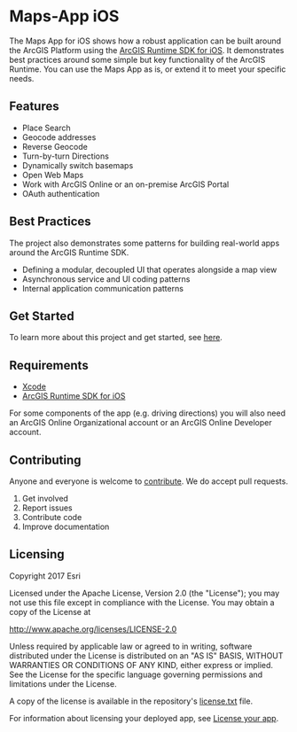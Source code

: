 # Maps-App iOS

The Maps App for iOS shows how a robust application can be built around the ArcGIS Platform using the [ArcGIS Runtime SDK for iOS](https://developers.arcgis.com/ios/). It demonstrates best practices around some simple but key functionality of the ArcGIS Runtime. You can use the Maps App as is, or extend it to meet your specific needs.

## Features
* Place Search
* Geocode addresses
* Reverse Geocode
* Turn-by-turn Directions
* Dynamically switch basemaps
* Open Web Maps
* Work with ArcGIS Online or an on-premise ArcGIS Portal
* OAuth authentication

## Best Practices
The project also demonstrates some patterns for building real-world apps around the ArcGIS Runtime SDK.

* Defining a modular, decoupled UI that operates alongside a map view
* Asynchronous service and UI coding patterns
* Internal application communication patterns

## Get Started
To learn more about this project and get started, see [here](maps-app-ios).

## Requirements
* [Xcode](https://itunes.apple.com/us/app/xcode/id497799835?mt=12)
* [ArcGIS Runtime SDK for iOS](https://developers.arcgis.com/ios/)

For some components of the app (e.g. driving directions) you will also need an ArcGIS Online Organizational account or an ArcGIS Online Developer account.

## Contributing
Anyone and everyone is welcome to [contribute](https://github.com/Esri/maps-app-ios/blob/master/CONTRIBUTING.md). We do accept pull requests.

1. Get involved
2. Report issues
3. Contribute code
4. Improve documentation

## Licensing
Copyright 2017 Esri

Licensed under the Apache License, Version 2.0 (the "License"); you may not use this file except in compliance with the License. You may obtain a copy of the License at

http://www.apache.org/licenses/LICENSE-2.0

Unless required by applicable law or agreed to in writing, software distributed under the License is distributed on an "AS IS" BASIS, WITHOUT WARRANTIES OR CONDITIONS OF ANY KIND, either express or implied. See the License for the specific language governing permissions and limitations under the License.

A copy of the license is available in the repository's [license.txt](/license.txt) file.

For information about licensing your deployed app, see [License your app](https://developers.arcgis.com/ios/latest/swift/guide/license-your-app.htm).
